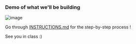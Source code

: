 ### Demo of what we'll be building

![image](https://user-images.githubusercontent.com/73497800/172065831-c024c020-8393-46d6-992a-fda424d7c1ce.png)

Go through [INSTRUCTIONS.md]() for the step-by-step process ! <br />

See you in class :)
